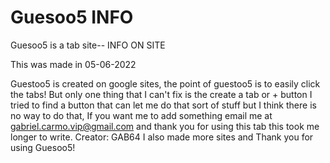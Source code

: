 # Guesoo5 INFO
Guesoo5 is a tab site--
INFO ON SITE

This was made in 05-06-2022

Guestoo5 is created on google sites, the point of guestoo5 is to easily click the tabs!
But only one thing that I can't fix is the create a tab or + button I tried to find a button
that can let me do that sort of stuff but I think there is no way to do that,
If you want me to add something email me at gabriel.carmo.vip@gmail.com and thank you for using this tab this took me longer to write.
Creator: GAB64 I also made more sites and Thank you for using Guesoo5!
